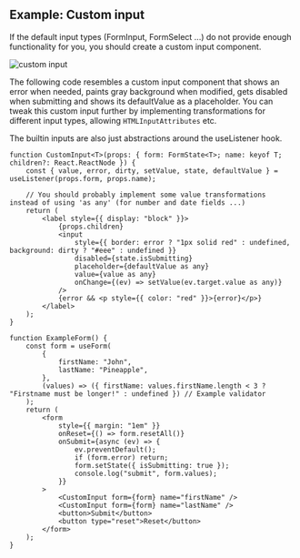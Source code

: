 ## Example: Custom input

If the default input types (FormInput, FormSelect ...) do not provide enough functionality for you, you should create a custom input component.

![custom input](https://raw.githubusercontent.com/wiki/CodeStix/typed-react-form/images/custominput.gif)

The following code resembles a custom input component that shows an error when needed, paints gray background when modified, gets disabled when submitting and shows its defaultValue as a placeholder. You can tweak this custom input further by implementing transformations for different input types, allowing `HTMLInputAttributes` etc.

The builtin inputs are also just abstractions around the useListener hook.

```tsx
function CustomInput<T>(props: { form: FormState<T>; name: keyof T; children?: React.ReactNode }) {
    const { value, error, dirty, setValue, state, defaultValue } = useListener(props.form, props.name);

    // You should probably implement some value transformations instead of using 'as any' (for number and date fields ...)
    return (
        <label style={{ display: "block" }}>
            {props.children}
            <input
                style={{ border: error ? "1px solid red" : undefined, background: dirty ? "#eee" : undefined }}
                disabled={state.isSubmitting}
                placeholder={defaultValue as any}
                value={value as any}
                onChange={(ev) => setValue(ev.target.value as any)}
            />
            {error && <p style={{ color: "red" }}>{error}</p>}
        </label>
    );
}

function ExampleForm() {
    const form = useForm(
        {
            firstName: "John",
            lastName: "Pineapple",
        },
        (values) => ({ firstName: values.firstName.length < 3 ? "Firstname must be longer!" : undefined }) // Example validator
    );
    return (
        <form
            style={{ margin: "1em" }}
            onReset={() => form.resetAll()}
            onSubmit={async (ev) => {
                ev.preventDefault();
                if (form.error) return;
                form.setState({ isSubmitting: true });
                console.log("submit", form.values);
            }}
        >
            <CustomInput form={form} name="firstName" />
            <CustomInput form={form} name="lastName" />
            <button>Submit</button>
            <button type="reset">Reset</button>
        </form>
    );
}
```

